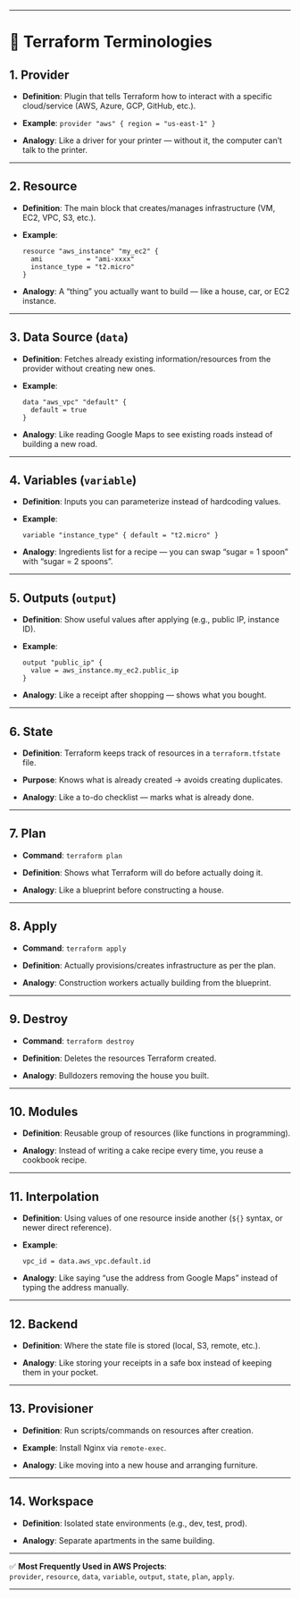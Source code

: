 

---


# 📒 Terraform Terminologies

## 1. Provider

- **Definition**: Plugin that tells Terraform how to interact with a specific cloud/service (AWS, Azure, GCP, GitHub, etc.).
    
- **Example**: `provider "aws" { region = "us-east-1" }`
    
- **Analogy**: Like a driver for your printer — without it, the computer can’t talk to the printer.
    

---

## 2. Resource

- **Definition**: The main block that creates/manages infrastructure (VM, EC2, VPC, S3, etc.).
    
- **Example**:
    
    ```hcl
    resource "aws_instance" "my_ec2" {
      ami           = "ami-xxxx"
      instance_type = "t2.micro"
    }
    ```
    
- **Analogy**: A “thing” you actually want to build — like a house, car, or EC2 instance.
    

---

## 3. Data Source (`data`)

- **Definition**: Fetches already existing information/resources from the provider without creating new ones.
    
- **Example**:
    
    ```hcl
    data "aws_vpc" "default" {
      default = true
    }
    ```
    
- **Analogy**: Like reading Google Maps to see existing roads instead of building a new road.
    

---

## 4. Variables (`variable`)

- **Definition**: Inputs you can parameterize instead of hardcoding values.
    
- **Example**:
    
    ```hcl
    variable "instance_type" { default = "t2.micro" }
    ```
    
- **Analogy**: Ingredients list for a recipe — you can swap “sugar = 1 spoon” with “sugar = 2 spoons”.
    

---

## 5. Outputs (`output`)

- **Definition**: Show useful values after applying (e.g., public IP, instance ID).
    
- **Example**:
    
    ```hcl
    output "public_ip" {
      value = aws_instance.my_ec2.public_ip
    }
    ```
    
- **Analogy**: Like a receipt after shopping — shows what you bought.
    

---

## 6. State

- **Definition**: Terraform keeps track of resources in a `terraform.tfstate` file.
    
- **Purpose**: Knows what is already created → avoids creating duplicates.
    
- **Analogy**: Like a to-do checklist — marks what is already done.
    

---

## 7. Plan

- **Command**: `terraform plan`
    
- **Definition**: Shows what Terraform will do before actually doing it.
    
- **Analogy**: Like a blueprint before constructing a house.
    

---

## 8. Apply

- **Command**: `terraform apply`
    
- **Definition**: Actually provisions/creates infrastructure as per the plan.
    
- **Analogy**: Construction workers actually building from the blueprint.
    

---

## 9. Destroy

- **Command**: `terraform destroy`
    
- **Definition**: Deletes the resources Terraform created.
    
- **Analogy**: Bulldozers removing the house you built.
    

---

## 10. Modules

- **Definition**: Reusable group of resources (like functions in programming).
    
- **Analogy**: Instead of writing a cake recipe every time, you reuse a cookbook recipe.
    

---

## 11. Interpolation

- **Definition**: Using values of one resource inside another (`${}` syntax, or newer direct reference).
    
- **Example**:
    
    ```hcl
    vpc_id = data.aws_vpc.default.id
    ```
    
- **Analogy**: Like saying “use the address from Google Maps” instead of typing the address manually.
    

---

## 12. Backend

- **Definition**: Where the state file is stored (local, S3, remote, etc.).
    
- **Analogy**: Like storing your receipts in a safe box instead of keeping them in your pocket.
    

---

## 13. Provisioner

- **Definition**: Run scripts/commands on resources after creation.
    
- **Example**: Install Nginx via `remote-exec`.
    
- **Analogy**: Like moving into a new house and arranging furniture.
    

---

## 14. Workspace

- **Definition**: Isolated state environments (e.g., dev, test, prod).
    
- **Analogy**: Separate apartments in the same building.
    

---

✅ **Most Frequently Used in AWS Projects**:  
`provider`, `resource`, `data`, `variable`, `output`, `state`, `plan`, `apply`.

---

